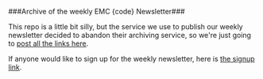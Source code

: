 ###Archive of the weekly EMC {code} Newsletter###

This repo is a little bit silly, but the service we use to publish our weekly newsletter decided to abandon their archiving service, so we're just going to [post all the links here](https://github.com/bgracely/emccode-newsletter/blob/master/archive-list.md). 

If anyone would like to sign up for the weekly newsletter, here is [the signup link](http://bit.ly/emccodesignup).
